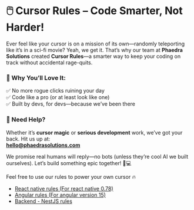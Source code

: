 # 🖱️ Cursor Rules – Code Smarter, Not Harder!  

Ever feel like your cursor is on a mission of its own—randomly teleporting like it’s in a sci-fi movie? Yeah, we get it. That’s why our team at **Phaedra Solutions** created **Cursor Rules**—a smarter way to keep your coding on track without accidental rage-quits.  

### 🚀 Why You’ll Love It:  
✅ No more rogue clicks ruining your day  
✅ Code like a pro (or at least look like one)  
✅ Built by devs, for devs—because we’ve been there  

### 🤝 Need Help?  
Whether it’s **cursor magic** or **serious development** work, we’ve got your back. Hit us up at:  
**[hello@phaedrasolutions.com](mailto:hello@phaedrasolutions.com)** 

We promise real humans will reply—no bots (unless they’re cool AI we built ourselves). Let’s build something epic together! 🚀💻  

Feel free to use our rules to power your own cursor 🔥
- [React native rules (For react native 0.78)](./react-native-rules.md)
- [Angular rules (For angular version 15)](./angular-rules.md)
- [Backend - NestJS rules](./nestjs-rules.md)
